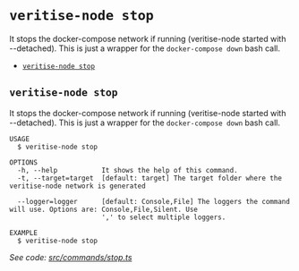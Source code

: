 `veritise-node stop`
====================

It stops the docker-compose network if running (veritise-node started with --detached). This is just a wrapper for the `docker-compose down` bash call.

* [`veritise-node stop`](#veritise-node-stop)

## `veritise-node stop`

It stops the docker-compose network if running (veritise-node started with --detached). This is just a wrapper for the `docker-compose down` bash call.

```
USAGE
  $ veritise-node stop

OPTIONS
  -h, --help           It shows the help of this command.
  -t, --target=target  [default: target] The target folder where the veritise-node network is generated

  --logger=logger      [default: Console,File] The loggers the command will use. Options are: Console,File,Silent. Use
                       ',' to select multiple loggers.

EXAMPLE
  $ veritise-node stop
```

_See code: [src/commands/stop.ts](https://github.com/veritise/veritise-node/blob/v1.1.6/src/commands/stop.ts)_
